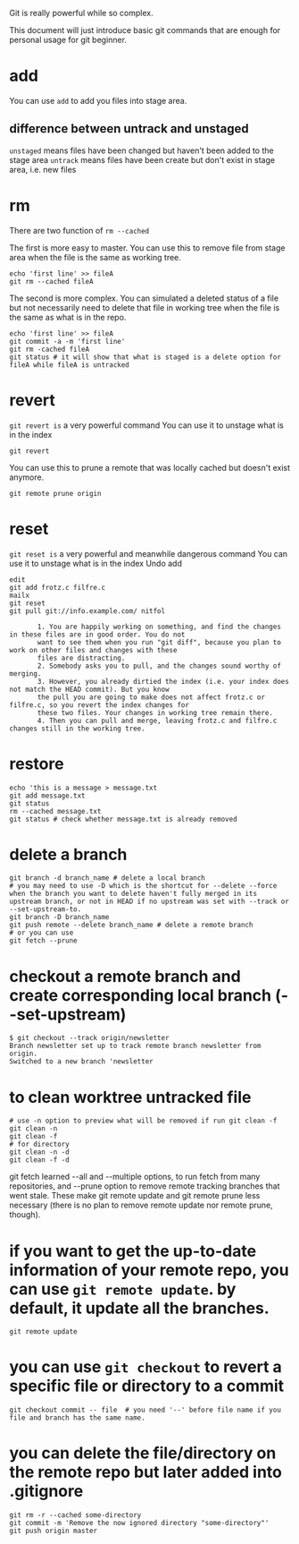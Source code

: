 Git is really powerful while so complex.

This document will just introduce basic git commands that are enough for personal usage for git beginner.

# add
You can use `add` to add you files into stage area.

## difference between untrack and unstaged
`unstaged` means files have been changed but haven't been added to the stage area
`untrack` means files have been create but don't exist in stage area, i.e. new files

# rm
There are two function of `rm --cached`

The first is more easy to master.
You can use this to remove file from stage area when the file is the same as working tree.

```console
echo 'first line' >> fileA
git rm --cached fileA
```

The second is more complex.
You can simulated a deleted status of a file but not necessarily need to delete that file in working tree when 
the file is the same as what is in the repo.
```
echo 'first line' >> fileA
git commit -a -m 'first line'
git rm -cached fileA
git status # it will show that what is staged is a delete option for fileA while fileA is untracked
```

# revert
`git revert is` a very powerful command
You can use it to unstage what is in the index
```
git revert
```

You can use this to prune a remote that was locally cached but doesn't exist anymore. 
```
git remote prune origin
```

# reset
`git reset is` a very powerful and meanwhile dangerous command
You can use it to unstage what is in the index
Undo add
```
edit                                     
git add frotz.c filfre.c
mailx                                    
git reset                                
git pull git://info.example.com/ nitfol
```

           1. You are happily working on something, and find the changes in these files are in good order. You do not
           want to see them when you run "git diff", because you plan to work on other files and changes with these
           files are distracting.
           2. Somebody asks you to pull, and the changes sound worthy of merging.
           3. However, you already dirtied the index (i.e. your index does not match the HEAD commit). But you know
           the pull you are going to make does not affect frotz.c or filfre.c, so you revert the index changes for
           these two files. Your changes in working tree remain there.
           4. Then you can pull and merge, leaving frotz.c and filfre.c changes still in the working tree.



# restore





```
echo 'this is a message > message.txt
git add message.txt
git status
rm --cached message.txt
git status # check whether message.txt is already removed
```



# delete a branch
```
git branch -d branch_name # delete a local branch 
# you may need to use -D which is the shortcut for --delete --force when the branch you want to delete haven't fully merged in its upstream branch, or not in HEAD if no upstream was set with --track or --set-upstream-to.
git branch -D branch_name
git push remote --delete branch_name # delete a remote branch
# or you can use
git fetch --prune
```


# checkout a remote branch and create corresponding local branch (--set-upstream)
```
$ git checkout --track origin/newsletter
Branch newsletter set up to track remote branch newsletter from origin.
Switched to a new branch 'newsletter
```

# to clean worktree untracked file
```
# use -n option to preview what will be removed if run git clean -f
git clean -n
git clean -f
# for directory
git clean -n -d 
git clean -f -d
```

git fetch learned --all and --multiple options, to run fetch from many repositories, and --prune option to remove remote tracking branches that went stale. These make git remote update and git remote prune less necessary (there is no plan to remove remote update nor remote prune, though).

# if you want to get the up-to-date information of your remote repo, you can use `git remote update`. by default, it update all the branches.
```
git remote update
```

# you can use `git checkout` to revert a specific file or directory to a commit
```
git checkout commit -- file  # you need '--' before file name if you file and branch has the same name.
```


# you can delete the file/directory on the remote repo but later added into .gitignore
```
git rm -r --cached some-directory
git commit -m 'Remove the now ignored directory "some-directory"'
git push origin master
```

